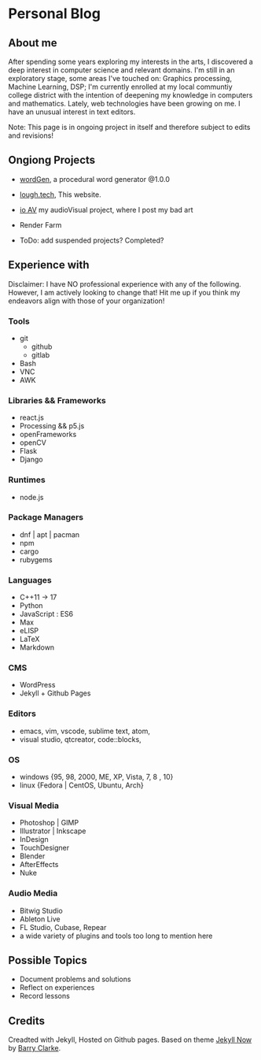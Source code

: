 # Personal Blog

## About me

After spending some years exploring my interests in the arts, I discovered a deep interest in computer science and relevant domains.
I'm still in an exploratory stage, some areas I've touched on: Graphics processing, Machine Learning, DSP; I'm currently enrolled at my local communtiy college district with the intention of deepening my knowledge in computers and mathematics.
Lately, web technologies have been growing on me.
I have an unusual interest in text editors. 

Note: This page is in ongoing project in itself and therefore subject to edits and revisions!

## Ongiong Projects

- [wordGen](https://github.com/drewLo/wordGen), a procedural word generator @1.0.0
- [lough.tech](http//lough.tech "lough.tech"), This website.
- [io AV](http://ioav.tech "ioAV") my audioVisual project, where I post my bad art

- Render Farm

- ToDo: add suspended projects? Completed?

## Experience with

Disclaimer: I have NO professional experience with any of the following. However, I am actively looking to change that! Hit me up if you think my endeavors align with those of your organization!

### Tools

- git
    - github
    - gitlab
- Bash
- VNC
- AWK

### Libraries && Frameworks

- react.js
- Processing && p5.js
- openFrameworks
- openCV
- Flask
- Django

### Runtimes

- node.js

### Package Managers

- dnf | apt | pacman
- npm
- cargo
- rubygems

### Languages

- C++11 -> 17
- Python
- JavaScript : ES6
- Max
- eLISP
- LaTeX
- Markdown

### CMS

- WordPress
- Jekyll + Github Pages

### Editors

- emacs, vim, vscode, sublime text, atom,
- visual studio, qtcreator, code::blocks,

### OS

- windows {95, 98, 2000, ME, XP, Vista, 7, 8 , 10}
- linux {Fedora | CentOS, Ubuntu, Arch}

### Visual Media

- Photoshop | GIMP
- Illustrator | Inkscape
- InDesign
- TouchDesigner
- Blender
- AfterEffects
- Nuke

### Audio Media

- Bitwig Studio
- Ableton Live
- FL Studio, Cubase, Repear 
- a wide variety of plugins and tools too long to mention here

## Possible Topics

- Document problems and solutions
- Reflect on experiences
- Record lessons

## Credits

Creadted with Jekyll, Hosted on Github pages.
Based on theme [Jekyll Now][jekyll-now] by [Barry Clarke][bc-gh]. 

[bc-gh]: https://github.com/barryclark/
[jekyll-now]: https://github.com/barryclark/jekyll-now
